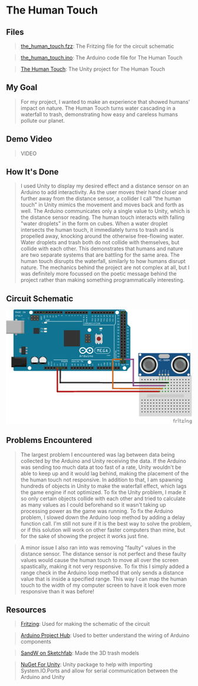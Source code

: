# The Human Touch

## Files
> [the_human_touch.fzz](https://github.com/qusr08/IGME-470/blob/main/Move/the_human_touch.fzz): The Fritzing file for the circuit schematic

> [the_human_touch.ino](https://github.com/qusr08/IGME-470/blob/main/Move/the_human_touch.ino): The Arduino code file for The Human Touch

> [The Human Touch](https://github.com/qusr08/IGME-470/tree/main/Move/The%20Human%20Touch): The Unity project for The Human Touch

## My Goal
> For my project, I wanted to make an experience that showed humans' impact on nature. The Human Touch turns water cascading in a waterfall to trash, demonstrating how easy and careless humans pollute our planet.

## Demo Video
> VIDEO

## How It's Done
> I used Unity to display my desired effect and a distance sensor on an Arduino to add interactivity. As the user moves their hand closer and further away from the distance sensor, a collider I call "the human touch" in Unity mimics the movement and moves back and forth as well. The Arduino communicates only a single value to Unity, which is the distance sensor reading. The human touch interacts with falling "water droplets" in the form on cubes. When a water droplet intersects the human touch, it immediately turns to trash and is propelled away, knocking around the otherwise free-flowing water. Water droplets and trash both do not collide with themselves, but collide with each other. This demonstrates that humans and nature are two separate systems that are battling for the same area. The human touch disrupts the waterfall, similarly to how humans disrupt nature. The mechanics behind the project are not complex at all, but I was definitely more focussed on the poetic message behind the project rather than making something programmatically interesting.

## Circuit Schematic
![Circuit Schematic](the_human_touch_bb.png)

## Problems Encountered
> The largest problem I encountered was lag between data being collected by the Arduino and Unity receiving the data. If the Arduino was sending too much data at too fast of a rate, Unity wouldn't be able to keep up and it would lag behind, making the placement of the the human touch not responsive. In addition to that, I am spawning hundreds of objects in Unity to make the waterfall effect, which lags the game engine if not optimized. To fix the Unity problem, I made it so only certain objects collide with each other and tried to calculate as many values as I could beforehand so it wasn't taking up processing power as the game was running. To fix the Arduino problem, I slowed down the Arduino loop method by adding a delay function call. I'm still not sure if it is the best way to solve the problem, or if this solution will work on other faster computers than mine, but for the sake of showing the project it works just fine.

> A minor issue I also ran into was removing "faulty" values in the distance sensor. The distance sensor is not perfect and these faulty values would cause the human touch to move all over the screen spastically, making it not very responsive. To fix this I simply added a range check in the Arduino loop method that only sends a distance value that is inside a specified range. This way I can map the human touch to the width of my computer screen to have it look even more responsive than it was before!

## Resources
> [Fritzing](https://fritzing.org/): Used for making the schematic of the circuit

> [Arduino Project Hub](https://create.arduino.cc/projecthub): Used to better understand the wiring of Arduino components

> [SandW on Sketchfab](https://sketchfab.com/SandW): Made the 3D trash models

> [NuGet For Unity](https://github.com/GlitchEnzo/NuGetForUnity): Unity package to help with importing System.IO.Ports and allow for serial communication between the Arduino and Unity
